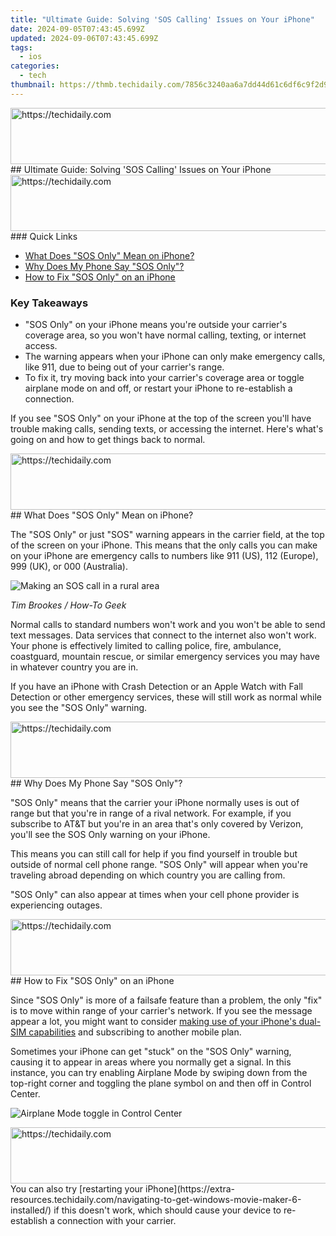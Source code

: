 ```yaml
---
title: "Ultimate Guide: Solving 'SOS Calling' Issues on Your iPhone"
date: 2024-09-05T07:43:45.699Z
updated: 2024-09-06T07:43:45.699Z
tags:
  - ios
categories:
  - tech
thumbnail: https://thmb.techidaily.com/7856c3240aa6a7dd44d61c6df6c9f2d9b2627d7725655cf83d25b65d4fdc8fb4.png
---
```


<!-- affiliate ads begin -->
<a href="https://appsumo.8odi.net/c/5597632/2024347/7443" target="_top" id="2024347">
  <img src="//a.impactradius-go.com/display-ad/7443-2024347" border="0" alt="https://techidaily.com" width="728" height="90"/>
</a>
<img height="0" width="0" src="https://appsumo.8odi.net/i/5597632/2024347/7443" style="position:absolute;visibility:hidden;" border="0" />
<!-- affiliate ads end -->
## Ultimate Guide: Solving 'SOS Calling' Issues on Your iPhone

<!-- affiliate ads begin -->
<a href="https://appsumo.8odi.net/c/5597632/2118312/7443" target="_top" id="2118312">
  <img src="//a.impactradius-go.com/display-ad/7443-2118312" border="0" alt="https://techidaily.com" width="728" height="90"/>
</a>
<img height="0" width="0" src="https://appsumo.8odi.net/i/5597632/2118312/7443" style="position:absolute;visibility:hidden;" border="0" />
<!-- affiliate ads end -->
### Quick Links

* [What Does "SOS Only" Mean on iPhone?](https://location-social.techidaily.com/in-2024-how-to-leave-a-life360-group-on-realme-11-proplus-without-anyone-knowing-drfone-by-drfone-virtual-android/)
* [Why Does My Phone Say "SOS Only"?](https://common-error.techidaily.com/explorerexe-error-solved-and-secured/)
* [How to Fix "SOS Only" on an iPhone](https://extra-tips.techidaily.com/bringing-smiles-without-dollars-the-mememakers-way-for-2024/)

### Key Takeaways

* "SOS Only" on your iPhone means you're outside your carrier's coverage area, so you won't have normal calling, texting, or internet access.
* The warning appears when your iPhone can only make emergency calls, like 911, due to being out of your carrier's range.
* To fix it, try moving back into your carrier's coverage area or toggle airplane mode on and off, or restart your iPhone to re-establish a connection.

 If you see "SOS Only" on your iPhone at the top of the screen you'll have trouble making calls, sending texts, or accessing the internet. Here's what's going on and how to get things back to normal.

<!-- affiliate ads begin -->
<a href="https://appsumo.8odi.net/c/5597632/2100542/7443" target="_top" id="2100542">
  <img src="//a.impactradius-go.com/display-ad/7443-2100542" border="0" alt="https://techidaily.com" width="728" height="90"/>
</a>
<img height="0" width="0" src="https://appsumo.8odi.net/i/5597632/2100542/7443" style="position:absolute;visibility:hidden;" border="0" />
<!-- affiliate ads end -->
##  What Does "SOS Only" Mean on iPhone?

 The "SOS Only" or just "SOS" warning appears in the carrier field, at the top of the screen on your iPhone. This means that the only calls you can make on your iPhone are emergency calls to numbers like 911 (US), 112 (Europe), 999 (UK), or 000 (Australia).

![Making an SOS call in a rural area](https://static1.howtogeekimages.com/wordpress/wp-content/uploads/2023/01/sos_only_iphone.jpg) 

_Tim Brookes / How-To Geek_

 Normal calls to standard numbers won't work and you won't be able to send text messages. Data services that connect to the internet also won't work. Your phone is effectively limited to calling police, fire, ambulance, coastguard, mountain rescue, or similar emergency services you may have in whatever country you are in.

 If you have an iPhone with Crash Detection or an Apple Watch with Fall Detection or other emergency services, these will still work as normal while you see the "SOS Only" warning.

<!-- affiliate ads begin -->
<a href="https://dhgate.sjv.io/c/5597632/2106658/12108" target="_top" id="2106658">
  <img src="//a.impactradius-go.com/display-ad/12108-2106658" border="0" alt="https://techidaily.com" width="728" height="90"/>
</a>
<img height="0" width="0" src="https://dhgate.sjv.io/i/5597632/2106658/12108" style="position:absolute;visibility:hidden;" border="0" />
<!-- affiliate ads end -->
##  Why Does My Phone Say "SOS Only"?

 "SOS Only" means that the carrier your iPhone normally uses is out of range but that you're in range of a rival network. For example, if you subscribe to AT&T but you're in an area that's only covered by Verizon, you'll see the SOS Only warning on your iPhone.

 This means you can still call for help if you find yourself in trouble but outside of normal cell phone range. "SOS Only" will appear when you're traveling abroad depending on which country you are calling from.

 "SOS Only" can also appear at times when your cell phone provider is experiencing outages.

<!-- affiliate ads begin -->
<a href="https://versadesk.pxf.io/c/5597632/1815678/21290" target="_top" id="1815678">
  <img src="//a.impactradius-go.com/display-ad/21290-1815678" border="0" alt="https://techidaily.com" width="728" height="90"/>
</a>
<img height="0" width="0" src="https://versadesk.pxf.io/i/5597632/1815678/21290" style="position:absolute;visibility:hidden;" border="0" />
<!-- affiliate ads end -->
##  How to Fix "SOS Only" on an iPhone

 Since "SOS Only" is more of a failsafe feature than a problem, the only "fix" is to move within range of your carrier's network. If you see the message appear a lot, you might want to consider [making use of your iPhone's dual-SIM capabilities](https://facebook-video-footage.techidaily.com/new-in-2024-eradicating-grayscale-issues-with-youtube-video/) and subscribing to another mobile plan.

 Sometimes your iPhone can get "stuck" on the "SOS Only" warning, causing it to appear in areas where you normally get a signal. In this instance, you can try enabling Airplane Mode by swiping down from the top-right corner and toggling the plane symbol on and then off in Control Center.

![Airplane Mode toggle in Control Center](https://static1.howtogeekimages.com/wordpress/wp-content/uploads/2023/01/airplane_mode.jpg) 

<!-- affiliate ads begin -->
<a href="https://aligracehair.sjv.io/c/5597632/1880944/19272" target="_top" id="1880944">
  <img src="//a.impactradius-go.com/display-ad/19272-1880944" border="0" alt="https://techidaily.com" width="728" height="90"/>
</a>
<img height="0" width="0" src="https://aligracehair.sjv.io/i/5597632/1880944/19272" style="position:absolute;visibility:hidden;" border="0" />
<!-- affiliate ads end -->
 You can also try [restarting your iPhone](https://extra-resources.techidaily.com/navigating-to-get-windows-movie-maker-6-installed/) if this doesn't work, which should cause your device to re-establish a connection with your carrier.

<ins class="adsbygoogle"
     style="display:block"
     data-ad-format="autorelaxed"
     data-ad-client="ca-pub-7571918770474297"
     data-ad-slot="1223367746"></ins>



<ins class="adsbygoogle"
     style="display:block"
     data-ad-client="ca-pub-7571918770474297"
     data-ad-slot="8358498916"
     data-ad-format="auto"
     data-full-width-responsive="true"></ins>


